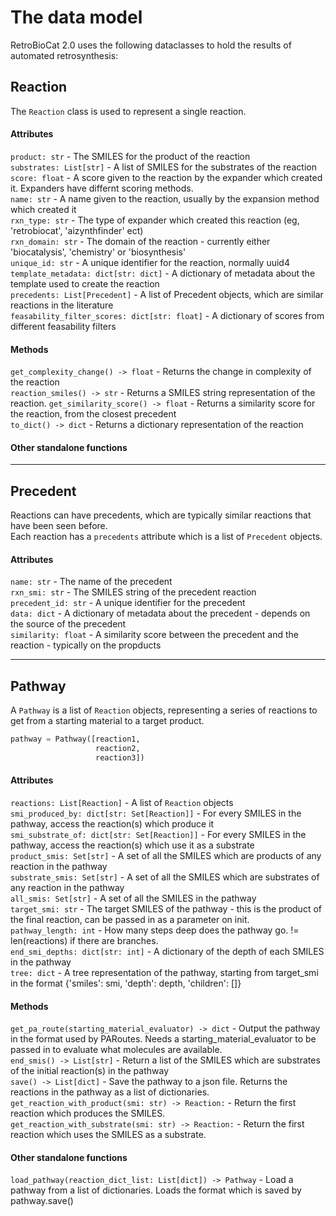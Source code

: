 # The data model

RetroBioCat 2.0 uses the following dataclasses to hold the results of automated retrosynthesis:

## Reaction

The `Reaction` class is used to represent a single reaction.  

#### Attributes
`product: str` - The SMILES for the product of the reaction  
`substrates: List[str]` - A list of SMILES for the substrates of the reaction  
`score: float` - A score given to the reaction by the expander which created it.  Expanders have differnt scoring methods.  
`name: str` - A name given to the reaction, usually by the expansion method which created it  
`rxn_type: str` - The type of expander which created this reaction (eg, 'retrobiocat', 'aizynthfinder' ect)  
`rxn_domain: str` - The domain of the reaction - currently either 'biocatalysis', 'chemistry' or 'biosynthesis'  
`unique_id: str` - A unique identifier for the reaction, normally uuid4  
`template_metadata: dict[str: dict]` - A dictionary of metadata about the template used to create the reaction  
`precedents: List[Precedent]` - A list of Precedent objects, which are similar reactions in the literature  
`feasability_filter_scores: dict[str: float]` - A dictionary of scores from different feasability filters  

#### Methods
`get_complexity_change() -> float` - Returns the change in complexity of the reaction  
`reaction_smiles() -> str` - Returns a SMILES string representation of the reaction.
`get_similarity_score() -> float` - Returns a similarity score for the reaction, from the closest precedent  
`to_dict() -> dict` - Returns a dictionary representation of the reaction  

#### Other standalone functions


---

## Precedent
Reactions can have precedents, which are typically similar reactions that have been seen before.  
Each reaction has a `precedents` attribute which is a list of `Precedent` objects.

#### Attributes
`name: str` - The name of the precedent  
`rxn_smi: str` - The SMILES string of the precedent reaction  
`precedent_id: str` - A unique identifier for the precedent  
`data: dict` - A dictionary of metadata about the precedent - depends on the source of the precedent  
`similarity: float` - A similarity score between the precedent and the reaction - typically on the propducts    

---

## Pathway
A `Pathway` is a list of `Reaction` objects, representing a series of reactions to get from a starting material to a target product.

```python
pathway = Pathway([reaction1, 
                   reaction2, 
                   reaction3])
```

#### Attributes
`reactions: List[Reaction]` - A list of `Reaction` objects  
`smi_produced_by: dict[str: Set[Reaction]]` - For every SMILES in the pathway, access the reaction(s) which produce it  
`smi_substrate_of: dict[str: Set[Reaction]]` - For every SMILES in the pathway, access the reaction(s) which use it as a substrate  
`product_smis: Set[str]` - A set of all the SMILES which are products of any reaction in the pathway  
`substrate_smis: Set[str]` - A set of all the SMILES which are substrates of any reaction in the pathway  
`all_smis: Set[str]` - A set of all the SMILES in the pathway  
`target_smi: str` - The target SMILES of the pathway - this is the product of the final reaction, can be passed in as a parameter on init.  
`pathway_length: int` - How many steps deep does the pathway go.  != len(reactions) if there are branches.  
`end_smi_depths: dict[str: int]` - A dictionary of the depth of each SMILES in the pathway  
`tree: dict` - A tree representation of the pathway, starting from target_smi in the format {'smiles': smi, 'depth': depth, 'children': []}  

#### Methods
`get_pa_route(starting_material_evaluator) -> dict` - Output the pathway in the format used by PARoutes. 
Needs a starting_material_evaluator to be passed in to evaluate what molecules are available.  
`end_smis() -> List[str]` - Return a list of the SMILES which are substrates of the initial reaction(s) in the pathway  
`save() -> List[dict]` - Save the pathway to a json file.  Returns the reactions in the pathway as a list of dictionaries.  
`get_reaction_with_product(smi: str) -> Reaction:` - Return the first reaction which produces the SMILES.  
`get_reaction_with_substrate(smi: str) -> Reaction:` - Return the first reaction which uses the SMILES as a substrate.  

#### Other standalone functions
`load_pathway(reaction_dict_list: List[dict]) -> Pathway` - Load a pathway from a list of dictionaries.  Loads the format which is saved by pathway.save()    




